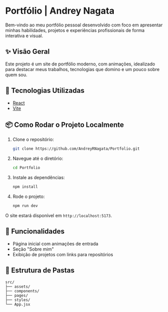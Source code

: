 
# Portfólio | Andrey Nagata

Bem-vindo ao meu portfólio pessoal desenvolvido com foco em apresentar minhas habilidades, projetos e experiências profissionais de forma interativa e visual.

## ✨ Visão Geral

Este projeto é um site de portfólio moderno, com animações, idealizado para destacar meus trabalhos, tecnologias que domino e um pouco sobre quem sou.

## 🚀 Tecnologias Utilizadas

- [React](https://reactjs.org/)
- [Vite](https://vitejs.dev/)

## 📦 Como Rodar o Projeto Localmente

1. Clone o repositório:

   ```bash
   git clone https://github.com/AndreyRNagata/Portfolio.git
   ````

2. Navegue até o diretório:

   ```bash
   cd Portfolio
   ```

3. Instale as dependências:

   ```bash
   npm install
   ```

4. Rode o projeto:

   ```bash
   npm run dev
   ```

O site estará disponível em `http://localhost:5173`.

## 🧩 Funcionalidades

* Página inicial com animações de entrada
* Seção "Sobre mim"
* Exibição de projetos com links para repositórios

## 📁 Estrutura de Pastas 

```
src/
├── assets/
├── components/
├── pages/
├── styles/
└── App.jsx
```


